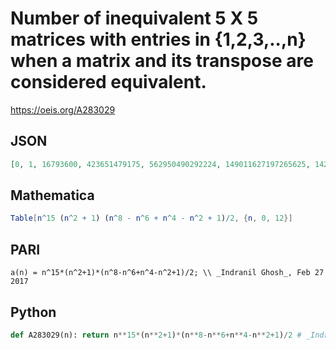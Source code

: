 # Number of inequivalent 5 X 5 matrices with entries in \{1,2,3,\.\.,n\} when a matrix and its transpose are considered equivalent\.
https://oeis.org/A283029
## JSON
```JSON
[0, 1, 16793600, 423651479175, 562950490292224, 149011627197265625, 14215144250057342976, 670534312205763205375, 18889465949070766899200, 358948993948871860432449, 5000000000500000000000000, 54173529719030485105622951, 476981083228048575587942400]
```
## Mathematica
```Mathematica
Table[n^15 (n^2 + 1) (n^8 - n^6 + n^4 - n^2 + 1)/2, {n, 0, 12}]
```
## PARI
```PARI
a(n) = n^15*(n^2+1)*(n^8-n^6+n^4-n^2+1)/2; \\ _Indranil Ghosh_, Feb 27 2017
```
## Python
```Python
def A283029(n): return n**15*(n**2+1)*(n**8-n**6+n**4-n**2+1)/2 # _Indranil Ghosh_, Feb 27 2017
```

